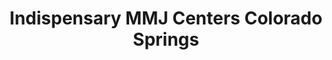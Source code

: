 ---
title: "Indispensary MMJ Centers Colorado Springs"
url: /colorado-springs/indispensary-mmj-centers-colorado-springs/
shop: Hanf
---
